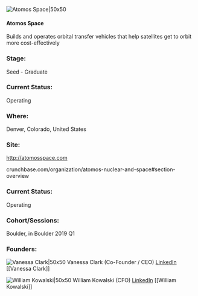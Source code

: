 

![Atomos Space|50x50](https://apimg.techstars.com/connect/images/image_files/5cb961c5a36c110f2900019b/original/L0pdzUsu_400x400.jpg)

#### Atomos Space
Builds and operates orbital transfer vehicles that help satellites get to orbit more cost-effectively

### Stage: 
Seed - Graduate 

### Current Status: 
Operating

### Where:
Denver, Colorado, United States

### Site:
http://atomosspace.com



crunchbase.com/organization/atomos-nuclear-and-space#section-overview

### Current Status: 
Operating

### Cohort/Sessions: 
Boulder, in Boulder 2019 Q1

### Founders: 

![Vanessa Clark|50x50](https://apimg.techstars.com/connect/images/image_files/5c47439ea36c1177cd00005b/original/Space!__BrooktonGallery__17_%282%29.jpg) Vanessa Clark (Co-Founder / CEO) [LinkedIn](https://linkedin.com/in/vanessajaneclark) [[Vanessa Clark]]

![William Kowalski|50x50](https://apimg.techstars.com/connect/images/image_files/5c9d51dda36c11652f0001c9/original/Space!__BrooktonGallery__37.jpg) William Kowalski (CFO) [LinkedIn](https://linkedin.com/in/williamlkowalski) [[William Kowalski]]


